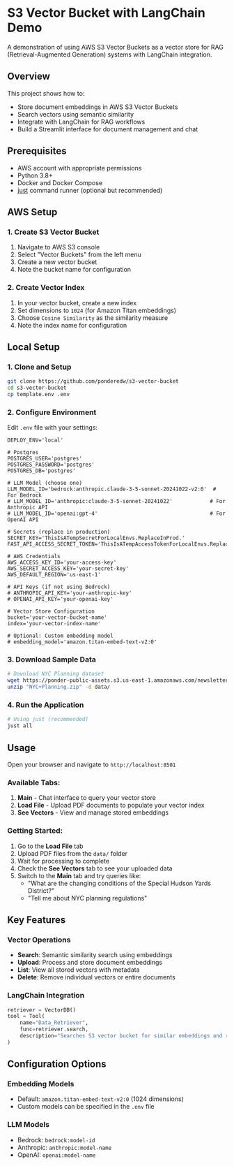 # S3 Vector Bucket with LangChain Demo

A demonstration of using AWS S3 Vector Buckets as a vector store for RAG (Retrieval-Augmented Generation) systems with LangChain integration.

## Overview

This project shows how to:
- Store document embeddings in AWS S3 Vector Buckets
- Search vectors using semantic similarity
- Integrate with LangChain for RAG workflows
- Build a Streamlit interface for document management and chat

## Prerequisites

- AWS account with appropriate permissions
- Python 3.8+
- Docker and Docker Compose
- [just](https://github.com/casey/just) command runner (optional but recommended)

## AWS Setup

### 1. Create S3 Vector Bucket

1. Navigate to AWS S3 console
2. Select "Vector Buckets" from the left menu
3. Create a new vector bucket
4. Note the bucket name for configuration

### 2. Create Vector Index

1. In your vector bucket, create a new index
2. Set dimensions to `1024` (for Amazon Titan embeddings)
3. Choose `Cosine Similarity` as the similarity measure
4. Note the index name for configuration

## Local Setup

### 1. Clone and Setup

```bash
git clone https://github.com/ponderedw/s3-vector-bucket
cd s3-vector-bucket
cp template.env .env
```

### 2. Configure Environment

Edit `.env` file with your settings:

```env
DEPLOY_ENV='local'

# Postgres
POSTGRES_USER='postgres'
POSTGRES_PASSWORD='postgres'
POSTGRES_DB='postgres'

# LLM Model (choose one)
LLM_MODEL_ID='bedrock:anthropic.claude-3-5-sonnet-20241022-v2:0'  # For Bedrock
# LLM_MODEL_ID='anthropic:claude-3-5-sonnet-20241022'            # For Anthropic API
# LLM_MODEL_ID='openai:gpt-4'                                    # For OpenAI API

# Secrets (replace in production)
SECRET_KEY='ThisIsATempSecretForLocalEnvs.ReplaceInProd.'
FAST_API_ACCESS_SECRET_TOKEN='ThisIsATempAccessTokenForLocalEnvs.ReplaceInProd'

# AWS Credentials
AWS_ACCESS_KEY_ID='your-access-key'
AWS_SECRET_ACCESS_KEY='your-secret-key'
AWS_DEFAULT_REGION='us-east-1'

# API Keys (if not using Bedrock)
# ANTHROPIC_API_KEY='your-anthropic-key'
# OPENAI_API_KEY='your-openai-key'

# Vector Store Configuration
bucket='your-vector-bucket-name'
index='your-vector-index-name'

# Optional: Custom embedding model
# embedding_model='amazon.titan-embed-text-v2:0'
```

### 3. Download Sample Data

```bash
# Download NYC Planning dataset
wget https://ponder-public-assets.s3.us-east-1.amazonaws.com/newsletter-assets/NYC+Planning.zip
unzip "NYC+Planning.zip" -d data/
```

### 4. Run the Application

```bash
# Using just (recommended)
just all
```

## Usage

Open your browser and navigate to `http://localhost:8501`

### Available Tabs:

1. **Main** - Chat interface to query your vector store
2. **Load File** - Upload PDF documents to populate your vector index
3. **See Vectors** - View and manage stored embeddings

### Getting Started:

1. Go to the **Load File** tab
2. Upload PDF files from the `data/` folder
3. Wait for processing to complete
4. Check the **See Vectors** tab to see your uploaded data
5. Switch to the **Main** tab and try queries like:
   - "What are the changing conditions of the Special Hudson Yards District?"
   - "Tell me about NYC planning regulations"



## Key Features

### Vector Operations
- **Search**: Semantic similarity search using embeddings
- **Upload**: Process and store document embeddings
- **List**: View all stored vectors with metadata
- **Delete**: Remove individual vectors or entire documents

### LangChain Integration
```python
retriever = VectorDB()
tool = Tool(
    name="Data_Retriever",
    func=retriever.search,
    description="Searches S3 vector bucket for similar embeddings and returns matching results",
)
```


## Configuration Options

### Embedding Models
- Default: `amazon.titan-embed-text-v2:0` (1024 dimensions)
- Custom models can be specified in the `.env` file

### LLM Models
- Bedrock: `bedrock:model-id`
- Anthropic: `anthropic:model-name`
- OpenAI: `openai:model-name`



